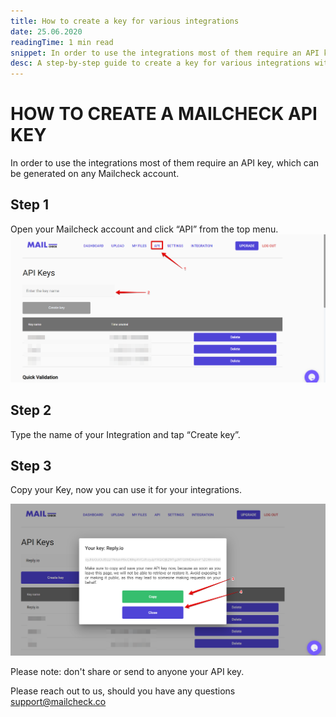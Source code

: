 ```yaml
---
title: How to create a key for various integrations
date: 25.06.2020
readingTime: 1 min read
snippet: In order to use the integrations most of them require an API key, which can be generated on any Mailcheck account.
desc: A step-by-step guide to create a key for various integrations with mailcheck
---
```


# HOW TO CREATE A MAILCHECK API KEY

In order to use the integrations most of them require an API key, which can be generated on any Mailcheck account.

## Step 1

Open your Mailcheck account and click “API” from the top menu.
![open API tab](./api-tab.png?format=webp;jpg;png;avif&srcset&width=880)

## Step 2

Type the name of your Integration and tap “Create key”.

## Step 3

Copy your Key, now you can use it for your integrations.

![copy out API key](./api-key-copy.png?format=webp;jpg;png;avif&srcset&width=880)

Please note: don't share or send to anyone your API key.

Please reach out to us, should you have any questions [support@mailcheck.co](mailto:support+api@mailcheck.co)
